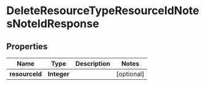 # DeleteResourceTypeResourceIdNotesNoteIdResponse

## Properties
Name | Type | Description | Notes
------------ | ------------- | ------------- | -------------
**resourceId** | **Integer** |  |  [optional]

